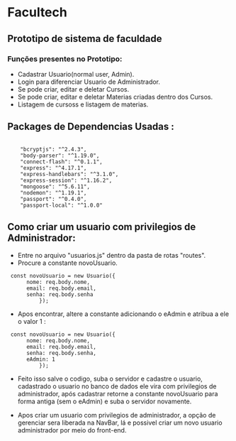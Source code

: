 # Facultech

## Prototipo de sistema de faculdade

### Funções presentes no Prototipo:

- Cadastrar Usuario(normal user, Admin).
- Login para diferenciar Usuario de Administrador.
- Se pode criar, editar e deletar Cursos.
- Se pode criar, editar e deletar Materias criadas dentro dos Cursos.
- Listagem de cursoss e listagem de materias.

## Packages de Dependencias Usadas :

```

    "bcryptjs": "^2.4.3",
    "body-parser": "^1.19.0",
    "connect-flash": "^0.1.1",
    "express": "^4.17.1",
    "express-handlebars": "^3.1.0",
    "express-session": "^1.16.2",
    "mongoose": "^5.6.11",
    "nodemon": "^1.19.1",
    "passport": "^0.4.0",
    "passport-local": "^1.0.0"

```

## Como criar um usuario com privilegios de Administrador:

- Entre no arquivo "usuarios.js" dentro da pasta de rotas "routes".
- Procure a constante novoUsuario.

```
 const novoUsuario = new Usuario({
      nome: req.body.nome,
      email: req.body.email,
      senha: req.body.senha
          });
```

- Apos encontrar, altere a constante adicionando o eAdmin e atribua a ele o valor 1 :

```
 const novoUsuario = new Usuario({
      nome: req.body.nome,
      email: req.body.email,
      senha: req.body.senha,
      eAdmin: 1
          });
```

- Feito isso salve o codigo, suba o servidor e cadastre o usuario, cadastrado o usuario no banco de dados ele vira com privilegios de administrador, após cadastrar retorne a constante novoUsuario para forma antiga (sem o eAdmin) e suba o servidor novamente.

- Apos criar um usuario com privilegios de administrador, a opção de gerenciar sera liberada na NavBar, lá e possivel criar um novo usuario administrador por meio do front-end.
